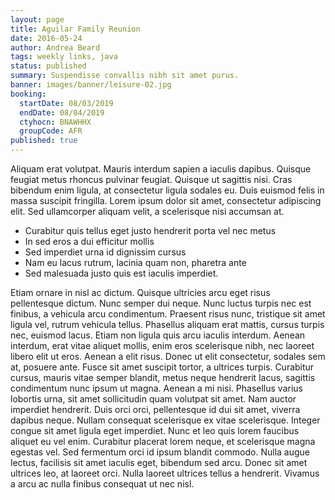 ```yaml
---
layout: page
title: Aguilar Family Reunion
date: 2016-05-24
author: Andrea Beard
tags: weekly links, java
status: published
summary: Suspendisse convallis nibh sit amet purus.
banner: images/banner/leisure-02.jpg
booking:
  startDate: 08/03/2019
  endDate: 08/04/2019
  ctyhocn: BNAWHHX
  groupCode: AFR
published: true
---
```

Aliquam erat volutpat. Mauris interdum sapien a iaculis dapibus. Quisque feugiat metus rhoncus pulvinar feugiat. Quisque ut sagittis nisi. Cras bibendum enim ligula, at consectetur ligula sodales eu. Duis euismod felis in massa suscipit fringilla. Lorem ipsum dolor sit amet, consectetur adipiscing elit. Sed ullamcorper aliquam velit, a scelerisque nisi accumsan at.

* Curabitur quis tellus eget justo hendrerit porta vel nec metus
* In sed eros a dui efficitur mollis
* Sed imperdiet urna id dignissim cursus
* Nam eu lacus rutrum, lacinia quam non, pharetra ante
* Sed malesuada justo quis est iaculis imperdiet.

Etiam ornare in nisl ac dictum. Quisque ultricies arcu eget risus pellentesque dictum. Nunc semper dui neque. Nunc luctus turpis nec est finibus, a vehicula arcu condimentum. Praesent risus nunc, tristique sit amet ligula vel, rutrum vehicula tellus. Phasellus aliquam erat mattis, cursus turpis nec, euismod lacus. Etiam non ligula quis arcu iaculis interdum. Aenean interdum, erat vitae aliquet mollis, enim eros scelerisque nibh, nec laoreet libero elit ut eros. Aenean a elit risus. Donec ut elit consectetur, sodales sem at, posuere ante. Fusce sit amet suscipit tortor, a ultrices turpis. Curabitur cursus, mauris vitae semper blandit, metus neque hendrerit lacus, sagittis condimentum nunc ipsum ut magna. Aenean a mi nisi. Phasellus varius lobortis urna, sit amet sollicitudin quam volutpat sit amet. Nam auctor imperdiet hendrerit. Duis orci orci, pellentesque id dui sit amet, viverra dapibus neque.
Nullam consequat scelerisque ex vitae scelerisque. Integer congue sit amet ligula eget imperdiet. Nunc et leo quis lorem faucibus aliquet eu vel enim. Curabitur placerat lorem neque, et scelerisque magna egestas vel. Sed fermentum orci id ipsum blandit commodo. Nulla augue lectus, facilisis sit amet iaculis eget, bibendum sed arcu. Donec sit amet ultrices leo, at laoreet orci. Nulla laoreet ultrices tellus a hendrerit. Vivamus a arcu ac nulla finibus consequat ut nec nisl.
